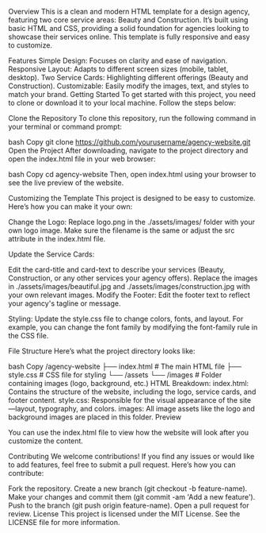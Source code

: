 Overview
This is a clean and modern HTML template for a design agency, featuring two core service areas: Beauty and Construction. It’s built using basic HTML and CSS, providing a solid foundation for agencies looking to showcase their services online. This template is fully responsive and easy to customize.

Features
Simple Design: Focuses on clarity and ease of navigation.
Responsive Layout: Adapts to different screen sizes (mobile, tablet, desktop).
Two Service Cards: Highlighting different offerings (Beauty and Construction).
Customizable: Easily modify the images, text, and styles to match your brand.
Getting Started
To get started with this project, you need to clone or download it to your local machine. Follow the steps below:

Clone the Repository
To clone this repository, run the following command in your terminal or command prompt:

bash
Copy
git clone https://github.com/yourusername/agency-website.git
Open the Project
After downloading, navigate to the project directory and open the index.html file in your web browser:

bash
Copy
cd agency-website
Then, open index.html using your browser to see the live preview of the website.

Customizing the Template
This project is designed to be easy to customize. Here’s how you can make it your own:

Change the Logo: Replace logo.png in the ./assets/images/ folder with your own logo image. Make sure the filename is the same or adjust the src attribute in the index.html file.

Update the Service Cards:

Edit the card-title and card-text to describe your services (Beauty, Construction, or any other services your agency offers).
Replace the images in ./assets/images/beautiful.jpg and ./assets/images/construction.jpg with your own relevant images.
Modify the Footer: Edit the footer text to reflect your agency's tagline or message.

Styling: Update the style.css file to change colors, fonts, and layout. For example, you can change the font family by modifying the font-family rule in the CSS file.

File Structure
Here’s what the project directory looks like:

bash
Copy
/agency-website
  ├── index.html         # The main HTML file
  ├── style.css          # CSS file for styling
  └── /assets
      └── /images        # Folder containing images (logo, background, etc.)
HTML Breakdown:
index.html: Contains the structure of the website, including the logo, service cards, and footer content.
style.css: Responsible for the visual appearance of the site—layout, typography, and colors.
images: All image assets like the logo and background images are placed in this folder.
Preview

You can use the index.html file to view how the website will look after you customize the content.

Contributing
We welcome contributions! If you find any issues or would like to add features, feel free to submit a pull request. Here’s how you can contribute:

Fork the repository.
Create a new branch (git checkout -b feature-name).
Make your changes and commit them (git commit -am 'Add a new feature').
Push to the branch (git push origin feature-name).
Open a pull request for review.
License
This project is licensed under the MIT License. See the LICENSE file for more information.
